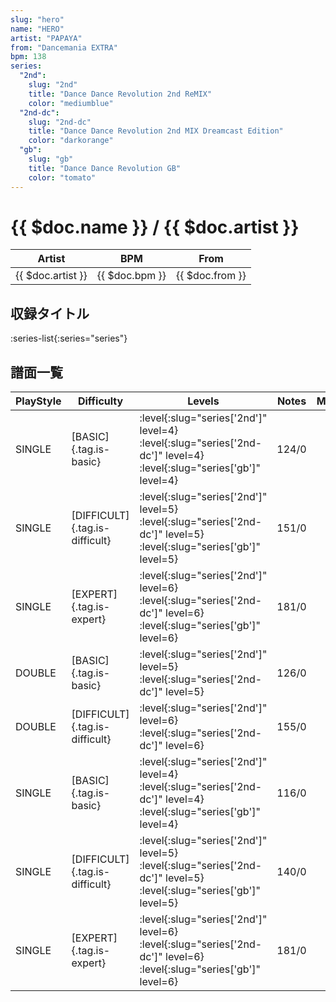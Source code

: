 ```yaml
---
slug: "hero"
name: "HERO"
artist: "PAPAYA"
from: "Dancemania EXTRA"
bpm: 138
series:
  "2nd":
    slug: "2nd"
    title: "Dance Dance Revolution 2nd ReMIX"
    color: "mediumblue"
  "2nd-dc":
    slug: "2nd-dc"
    title: "Dance Dance Revolution 2nd MIX Dreamcast Edition"
    color: "darkorange"
  "gb":
    slug: "gb"
    title: "Dance Dance Revolution GB"
    color: "tomato"
---
```


# {{ $doc.name }} / {{ $doc.artist }}

|Artist|BPM|From|
|------|---|----|
|{{ $doc.artist }}|{{ $doc.bpm }}|{{ $doc.from }}|

## 収録タイトル

:series-list{:series="series"}

## 譜面一覧

|PlayStyle|Difficulty|Levels|Notes|Movie|
|---------|----------|------|-----|-----|
|SINGLE|[BASIC]{.tag.is-basic}|:level{:slug="series['2nd']" level=4} :level{:slug="series['2nd-dc']" level=4} :level{:slug="series['gb']" level=4}|124/0||
|SINGLE|[DIFFICULT]{.tag.is-difficult}|:level{:slug="series['2nd']" level=5} :level{:slug="series['2nd-dc']" level=5} :level{:slug="series['gb']" level=5}|151/0||
|SINGLE|[EXPERT]{.tag.is-expert}|:level{:slug="series['2nd']" level=6} :level{:slug="series['2nd-dc']" level=6} :level{:slug="series['gb']" level=6}|181/0||
|DOUBLE|[BASIC]{.tag.is-basic}|:level{:slug="series['2nd']" level=5} :level{:slug="series['2nd-dc']" level=5}|126/0||
|DOUBLE|[DIFFICULT]{.tag.is-difficult}|:level{:slug="series['2nd']" level=6} :level{:slug="series['2nd-dc']" level=6}|155/0||
|SINGLE|[BASIC]{.tag.is-basic}|:level{:slug="series['2nd']" level=4} :level{:slug="series['2nd-dc']" level=4} :level{:slug="series['gb']" level=4}|116/0||
|SINGLE|[DIFFICULT]{.tag.is-difficult}|:level{:slug="series['2nd']" level=5} :level{:slug="series['2nd-dc']" level=5} :level{:slug="series['gb']" level=5}|140/0||
|SINGLE|[EXPERT]{.tag.is-expert}|:level{:slug="series['2nd']" level=6} :level{:slug="series['2nd-dc']" level=6} :level{:slug="series['gb']" level=6}|181/0||
